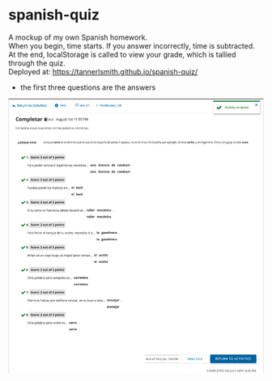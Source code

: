 # spanish-quiz
A mockup of my own Spanish homework. <br>
When you begin, time starts. If you answer incorrectly, time is subtracted.<br>
At the end, localStorage is called to view your grade, which is tallied through the quiz.<br>
Deployed at: https://tannerlsmith.github.io/spanish-quiz/


* the first three questions are the answers

![alt tag](images/example.png)
